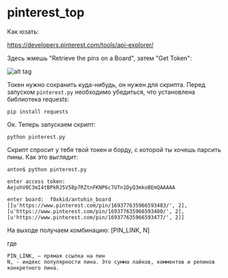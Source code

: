 # pinterest_top

Как юзать: 

https://developers.pinterest.com/tools/api-explorer/

Здесь жмешь "Retrieve the pins on a Board", затем "Get Token": 

![alt tag](https://pp.vk.me/c639319/v639319490/7394/svWmq21aFI0.jpg) 


Токен нужно сохранить куда-нибудь, он нужен для скрипта. 
Перед запуском `pinterest.py` необходимо убедиться, что установлена библиотека requests:

`pip install requests`

Ок. Теперь запускаем скрипт:

`python pinterest.py`

Скрипт спросит у тебя твой токен и борду, с которой ты хочешь парсить пины. Как это выглядит:

```
anton$ python pinterest.py

enter access token:  AejohV0C3mI4tBPkRJ5V58p7RZtnFKNP6c7UTn1DyQ3mkoBEmQAAAAA

enter board:  f0xkid/antohin_board
[[u'https://www.pinterest.com/pin/169377635966593483/', 2], [u'https://www.pinterest.com/pin/169377635966593480/', 2], [u'https://www.pinterest.com/pin/169377635966593477/', 2]]
```

На выходе получаем комбинацию:
[PIN_LINK, N]

где 
```
PIN_LINK, – прямая ссылка на пин
N, - индекс популярности пина. Это сумма лайков, комментов и репинов конкретного пина. 
```

